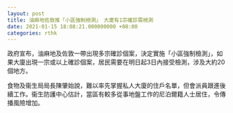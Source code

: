 ```yaml
---
layout: post
title: 油麻地佐敦推「小區強制檢測」　大廈有1宗確診需檢測
date: 2021-01-15 18:08:21.000000000 +08:00
categories: rthk
---
```


政府宣布，油麻地及佐敦一帶出現多宗確診個案，決定實施「小區強制檢測」，如果大廈出現一宗或以上確診個案，居民需要在明日起3日內接受檢測，涉及大約20個地方。

食物及衞生局局長陳肇始說，難以率先掌握私人大廈的住戶名單，但會派員跟進後續工作。衞生防護中心估計，當區有較多從事地盤工作的尼泊爾籍人士居住，令傳播風險增加。
